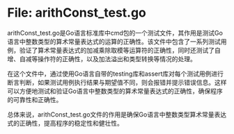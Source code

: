 # File: arithConst_test.go

arithConst_test.go是Go语言标准库中cmd包的一个测试文件，其作用是测试Go语言中整数类型的算术常量表达式的运算的正确性。该文件中包含了一系列测试用例，验证了算术常量表达式的加减乘除取模等运算符的正确性，同时还测试了自增、自减等操作符的正确性，以及加法溢出和类型转换等情况的处理。

在这个文件中，通过使用Go语言自带的testing库和assert库对每个测试用例进行断言判断，如果测试用例执行结果与期望值不同，则会报错并提示错误信息。这样可以方便地测试和验证Go语言中整数类型的算术常量表达式的正确性，确保程序的可靠性和正确性。

总体来说，arithConst_test.go文件的作用是确保Go语言中整数类型算术常量表达式的正确性，提高程序的稳定性和健壮性。

